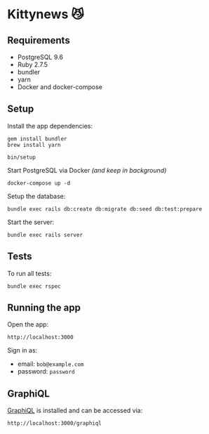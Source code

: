 # Kittynews 😼


## Requirements

- PostgreSQL 9.6
- Ruby 2.7.5
- bundler
- yarn
- Docker and docker-compose

## Setup

Install the app dependencies:

```
gem install bundler
brew install yarn

bin/setup
```

Start PostgreSQL via Docker *(and keep in background)*

```
docker-compose up -d
```

Setup the database:

```
bundle exec rails db:create db:migrate db:seed db:test:prepare
```

Start the server:

```
bundle exec rails server
```

## Tests

To run all tests:

```
bundle exec rspec
```

## Running the app

Open the app:

```
http://localhost:3000
```

Sign in as:

* email: `bob@example.com`
* password: `password`

## GraphiQL

[GraphiQL](https://www.npmjs.com/package/graphiql) is installed and can be accessed via:

```
http://localhost:3000/graphiql
```
